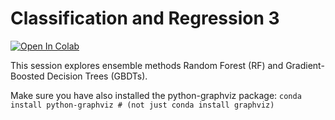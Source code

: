 # Classification and Regression 3

[![Open In Colab](https://colab.research.google.com/assets/colab-badge.svg)](https://colab.research.google.com/github/ICL-BMB-BiDS/BIDS9-ClassificationRegression3/blob/main/BIDS_09_ClassificationRegression_3.ipynb/)

This session explores ensemble methods Random Forest (RF) and Gradient-Boosted Decision Trees (GBDTs).

Make sure you have also installed the python-graphviz package:
`conda install python-graphviz # (not just conda install graphviz)`
